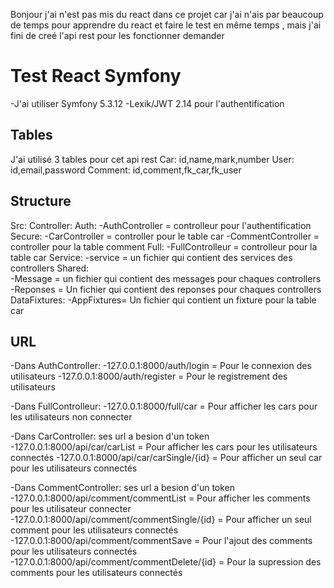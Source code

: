 Bonjour j'ai n'est pas mis du react dans ce projet car j'ai n'ais par beaucoup de temps pour apprendre du react et faire le test en même temps ,
mais j'ai fini de creé l'api rest pour les fonctionner demander

# Test React Symfony
-J'ai utiliser Symfony 5.3.12
-Lexik/JWT 2.14 pour l'authentification

## Tables
J'ai utilisé 3 tables pour cet api rest
Car:
   id,name,mark,number
User:
   id,email,password
Comment:
   id,comment,fk_car,fk_user

## Structure
Src:
   Controller:
              Auth:
                   -AuthController = controlleur pour l'authentification
              Secure:
                   -CarController = controller pour le table car
                   -CommentController = controller pour la table comment
              Full:
                   -FullControlleur = controlleur pour la table car
   Service:
              -service = un fichier qui contient des services des controllers
   Shared:   
              -Message = un fichier qui contient des messages pour chaques controllers
              -Reponses = Un fichier qui contient des reponses pour chaques controllers
   DataFixtures:
              -AppFixtures= Un fichier qui contient un fixture pour la table car
## URL

 -Dans AuthController:
   -127.0.0.1:8000/auth/login = Pour le connexion des utilisateurs
   -127.0.0.1:8000/auth/register = Pour le registrement des utilisateurs
   
 -Dans FullControlleur:
   -127.0.0.1:8000/full/car = Pour afficher les cars pour les utilisateurs non connecter
   
 -Dans CarController: ses url a besion d'un token
   -127.0.0.1:8000/api/car/carList = Pour afficher les cars pour les utilisateurs connectés
   -127.0.0.1:8000/api/car/carSingle/{id} = Pour afficher un seul car pour les utilisateurs connectés
 
 -Dans CommentController: ses url a besion d'un token
   -127.0.0.1:8000/api/comment/commentList = Pour afficher les comments pour les utilisateur connecter
   -127.0.0.1:8000/api/comment/commentSingle/{id} = Pour afficher un seul comment pour les utilisateurs connectés
   -127.0.0.1:8000/api/comment/commentSave = Pour l'ajout des comments pour les utilisateurs connectés
   -127.0.0.1:8000/api/comment/commentDelete/{id} = Pour la supression des comments pour les utilisateurs connectés
   
   
 
   
